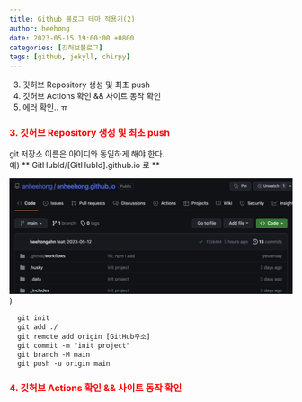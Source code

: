 ```yaml
---
title: Github 블로그 테마 적용기(2)
author: heehong
date: 2023-05-15 19:00:00 +0800
categories: [깃허브블로그]
tags: [github, jekyll, chirpy]
---
```


  3. 깃허브 Repository 생성 및 최초 push
  4. 깃허브 Actions 확인 && 사이트 동작 확인
  5. 에러 확인.. ㅠ
   
### <span style="color:red"> 3. 깃허브 Repository 생성 및 최초 push </span>

git 저장소 이름은 아이디와 동일하게 해야 한다. <br>
예)  ** GitHubId/[GitHubId].github.io 로 **

![jekyll-theme-chirpy](/assets/img/post//2023-05-15-GitHub%20블로그%20테마%20적용기(2)/스크린샷%202023-05-15%20오후%202.05.45.png))

```
  git init 
  git add ./
  git remote add origin [GitHub주소]
  git commit -m "init project"
  git branch -M main
  git push -u origin main
```

### <span style="color:red"> 4. 깃허브 Actions 확인 && 사이트 동작 확인 </span>